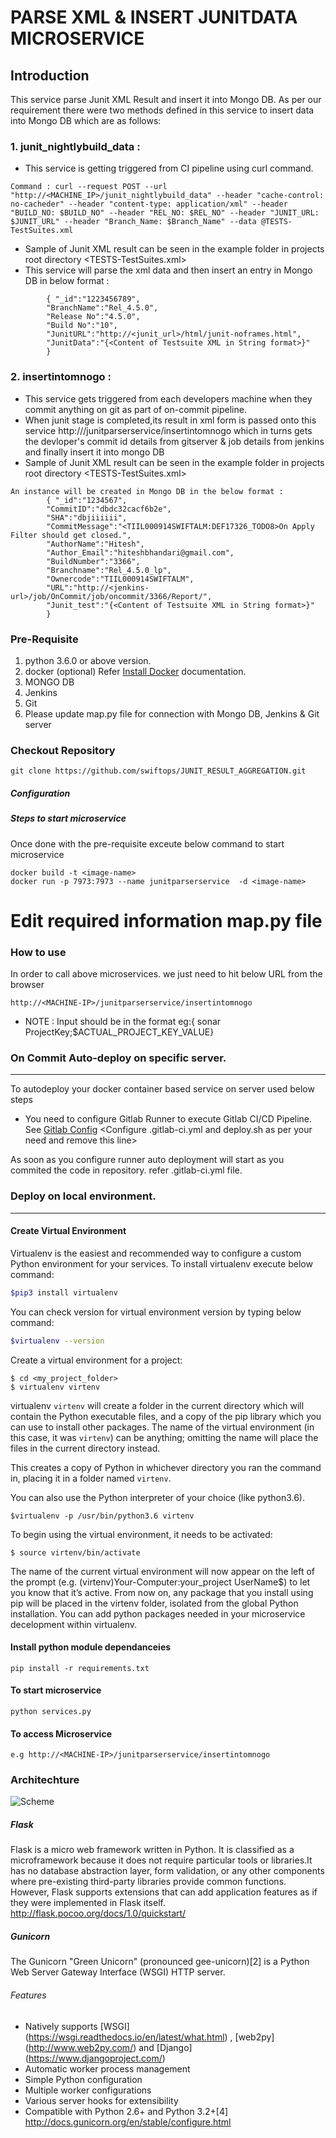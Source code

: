 # PARSE XML & INSERT JUNITDATA MICROSERVICE

## Introduction
This service parse Junit XML Result and insert it into Mongo DB. As per our requirement there were two methods defined in this service to insert data into Mongo DB which are as follows: 
###  1. junit_nightlybuild_data : 
* This service is getting triggered from CI pipeline using curl command.
```
Command : curl --request POST --url "http://<MACHINE_IP>/junit_nightlybuild_data" --header "cache-control: no-cacheder" --header "content-type: application/xml" --header "BUILD_NO: $BUILD_NO" --header "REL_NO: $REL_NO" --header "JUNIT_URL: $JUNIT_URL" --header "Branch_Name: $Branch_Name" --data @TESTS-TestSuites.xml
```
* Sample of Junit XML result can be seen in the example folder in projects root directory <TESTS-TestSuites.xml>
* This service will parse the xml data and then insert an entry in Mongo DB in  below format :
```
        { "_id":"1223456789",
        "BranchName":"Rel_4.5.0",
        "Release No":"4.5.0",
        "Build No":"10",
        "JunitURL":"http://<junit_url>/html/junit-noframes.html",
        "JunitData":"{<Content of Testsuite XML in String format>}"
        }
```

###  2. insertintomnogo : 
* This service gets triggered from each developers machine when they commit anything on git as part of on-commit pipeline.
* When junit stage is completed,its result in xml form is passed onto this service http://<MACHINE-IP>/junitparserservice/insertintomnogo which in turns gets the devloper's commit id details from gitserver & job details from jenkins and finally insert it into mongo DB
* Sample of Junit XML result can be seen in the example folder in projects root directory <TESTS-TestSuites.xml>
```
An instance will be created in Mongo DB in the below format : 
        { "_id":"1234567",
        "CommitID":"dbdc32cacf6b2e",
        "SHA":"dbjiiiiii",
        "CommitMessage":"<TIIL000914SWIFTALM:DEF17326_TODO8>On Apply Filter should get closed.",
        "AuthorName":"Hitesh",
        "Author_Email":"hiteshbhandari@gmail.com",
        "BuildNumber":"3366",
        "Branchname":"Rel_4.5.0_lp",
        "Ownercode":"TIIL000914SWIFTALM",
        "URL":"http://<jenkins-url>/job/OnCommit/job/oncommit/3366/Report/",
        "Junit_test":"{<Content of Testsuite XML in String format>}"
        } 
```
### Pre-Requisite

1. python 3.6.0 or above version.
2. docker (optional) Refer [Install Docker](https://www.digitalocean.com/community/tutorials/how-to-install-and-use-docker-on-ubuntu-16-04) documentation.
3. MONGO DB
4. Jenkins
5. Git
6. Please update map.py file for connection with Mongo DB, Jenkins & Git server

### Checkout Repository
```
git clone https://github.com/swiftops/JUNIT_RESULT_AGGREGATION.git
```
##### Configuration

##### Steps to start microservice
Once done with the pre-requisite exceute below command to start  microservice
```
docker build -t <image-name>
docker run -p 7973:7973 --name junitparserservice  -d <image-name>
```

# Edit required information map.py file

### How to use
In order to call above microservices. we just need to hit below URL  from the browser
```
http://<MACHINE-IP>/junitparserservice/insertintomnogo
```
* NOTE : Input should be in the format eg:{ sonar ProjectKey;$ACTUAL_PROJECT_KEY_VALUE}

### On Commit Auto-deploy on specific server.
---
To autodeploy your docker container based service on server used below steps
* You need to configure Gitlab Runner to execute Gitlab CI/CD Pipeline. See [Gitlab Config](https://docs.gitlab.com/runner/install)
<Configure .gitlab-ci.yml and deploy.sh as per your need and remove this line>

As soon as you configure runner auto deployment will start as you commited the code in repository.
refer .gitlab-ci.yml file.

### Deploy on local environment.
----
 
#### Create Virtual Environment
Virtualenv is the easiest and recommended way to configure a custom Python environment for your services.
To install virtualenv execute below command:
```sh
$pip3 install virtualenv
```
You can check version for virtual environment version by typing below command:
```sh
$virtualenv --version
```
Create a virtual environment for a project:
```
$ cd <my_project_folder>
$ virtualenv virtenv
```
virtualenv `virtenv` will create a folder in the current directory which will contain the Python executable files, and a copy of the pip library which you can use to install other packages. The name of the virtual environment (in this case, it was `virtenv`) can be anything; omitting the name will place the files in the current directory instead.

This creates a copy of Python in whichever directory you ran the command in, placing it in a folder named `virtenv`.

You can also use the Python interpreter of your choice (like python3.6).
```
$virtualenv -p /usr/bin/python3.6 virtenv
```
To begin using the virtual environment, it needs to be activated:
```
$ source virtenv/bin/activate
```
The name of the current virtual environment will now appear on the left of the prompt (e.g. (virtenv)Your-Computer:your_project UserName$) to let you know that it’s active. From now on, any package that you install using pip will be placed in the virtenv folder, isolated from the global Python installation. You can add python packages needed in your microservice decelopment within virtualenv. 

#### Install python module dependanceies
```
pip install -r requirements.txt
```
#### To start microservice 
```
python services.py
```


#### To access Microservice
```
e.g http://<MACHINE-IP>/junitparserservice/insertintomnogo
```
### Architechture
![Scheme](perfservice.JPG)

##### Flask
Flask is a micro web framework written in Python. It is classified as a microframework because it does not require particular tools or libraries.It has no database abstraction layer, form validation, or any other components where pre-existing third-party libraries provide common functions. However, Flask supports extensions that can add application features as if they were implemented in Flask itself.
http://flask.pocoo.org/docs/1.0/quickstart/


##### Gunicorn
The Gunicorn "Green Unicorn" (pronounced gee-unicorn)[2] is a Python Web Server Gateway Interface (WSGI) HTTP server. 

###### Features
* Natively supports [WSGI] (https://wsgi.readthedocs.io/en/latest/what.html) , [web2py] (http://www.web2py.com/) and [Django] (https://www.djangoproject.com/)
* Automatic worker process management
* Simple Python configuration
* Multiple worker configurations
* Various server hooks for extensibility
* Compatible with Python 2.6+ and Python 3.2+[4]
http://docs.gunicorn.org/en/stable/configure.html
